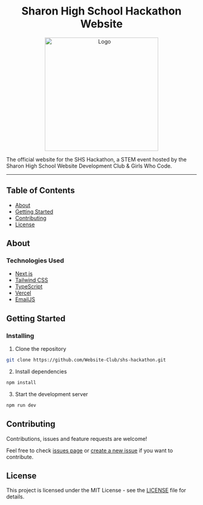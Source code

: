 <div align="center">
    
# Sharon High School Hackathon Website

<img src="https://hackathon.shsdevs.com/icon.png" alt="Logo" width="300px">

</div>

The official website for the SHS Hackathon, a STEM event hosted by the Sharon High School Website Development Club & Girls Who Code.

<hr>

## Table of Contents

- [About](#about)
- [Getting Started](#getting-started)
- [Contributing](#contributing)
- [License](#license)

## About <a name = "about"></a>

### Technologies Used

- [Next.js](https://nextjs.org/)
- [Tailwind CSS](https://tailwindcss.com/)
- [TypeScript](https://www.typescriptlang.org/)
- [Vercel](https://vercel.com/)
- [EmailJS](https://www.emailjs.com/)

## Getting Started <a name = "getting-started"></a>

### Installing

1. Clone the repository

```bash
git clone https://github.com/Website-Club/shs-hackathon.git
```

2. Install dependencies

```bash
npm install
```

3. Start the development server

```bash
npm run dev
```

## Contributing <a name = "contributing"></a>

Contributions, issues and feature requests are welcome!

Feel free to check [issues page](https://github.com/Website-Club/shs-hackathon/issues)
or [create a new issue](https://github.com/Website-Club/shs-hackathon/issues/new)
if you want to contribute.

## License <a name = "license"></a>

This project is licensed under the MIT License - see the [LICENSE](LICENSE) file for details.
